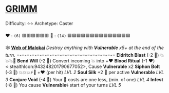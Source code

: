 # [**__GRIMM__**](<https://www.youtube.com/watch?v=Xnc4wSuKvuo>) 
Difficulty: ⭐⭐
Archetype: Caster

:heart: : `(6)`   :red_square::red_square::red_square::red_square::red_square::red_square:
:large_blue_diamond: : `(14)` :blue_square::blue_square::blue_square::blue_square::blue_square::blue_square::blue_square::blue_square::blue_square::blue_square::blue_square::blue_square::blue_square::blue_square:

 :spider_web:  [**Web of Malokai**](https://media.discordapp.net/attachments/1056365502101979146/1168052056125354015/grimm.jpg?ex=65505c3f&is=653de73f&hm=7b578c3be9fc3a35e29719a0bf95b2acbd8be7337f9e5d996d46e4b7fcb2d283&=&width=673&height=673) 
*Destroy anything with __Vulnerable__ x5+ at the end of the turn.*
=-=-=-=-=-=-=-=-=-=-=-=-=-=-=-=-=-=-=-=
**Eldritch Blast** (-2 :large_blue_diamond:) :boom::boom::boom::no_entry_sign:
**Bend Will** (-2 :large_blue_diamond:) Convert incoming 💥 into +:heart:
**Blood Ritual** (-1 :heart:) <:stealthIcon:943248201790677052>, Cause __Vulnerable__ x2
**Siphon Bolt** (-3 :large_blue_diamond:) :boom::boom::boom::zap::twisted_rightwards_arrows: +:heart: (per hit) *LVL 2*
**Soul Silk** +2 :large_blue_diamond: per active __Vulnerable__ *LVL 3*
**Conjure Void** (-4 :large_blue_diamond:) Your :large_blue_diamond: costs are one less, (min. of one) *LVL 4*
**Infest** (-8 :large_blue_diamond:) You cause __Vulnerable__:cyclone: start of your turns *LVL 5*
